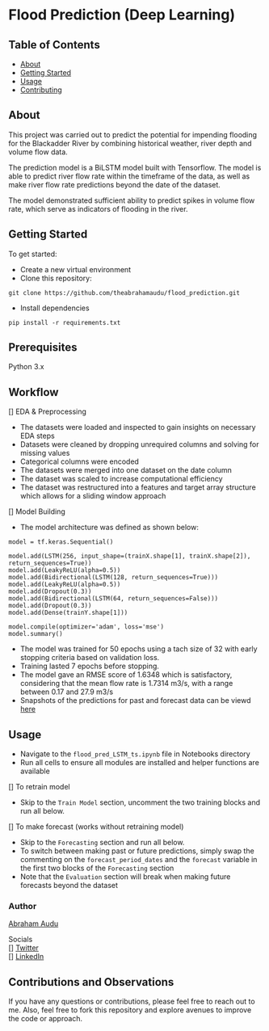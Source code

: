 # Flood Prediction (Deep Learning)

## Table of Contents

- [About](#about)
- [Getting Started](#getting_started)
- [Usage](#usage)
- [Contributing](../CONTRIBUTING.md)

## About <a name = "about"></a>

This project was carried out to predict the potential for impending flooding for the Blackadder River by combining historical weather, river depth and volume flow data.

The prediction model is a BiLSTM model built with Tensorflow. The model is able to predict river flow rate within the timeframe of the data, as well as make river flow rate predictions beyond the date of the dataset. 

The model demonstrated sufficient ability to predict spikes in volume flow rate, which serve as indicators of flooding in the river.

## Getting Started <a name = "getting_started"></a>

To get started:
- Create a new virtual environment
- Clone this repository:
```
git clone https://github.com/theabrahamaudu/flood_prediction.git
```
- Install dependencies
```
pip install -r requirements.txt
```

## Prerequisites

Python 3.x

## Workflow
[] EDA & Preprocessing
- The datasets were loaded and inspected to gain insights on necessary EDA steps
- Datasets were cleaned by dropping unrequired columns and solving for missing values
- Categorical columns were encoded 
- The datasets were merged into one dataset on the date column
- The dataset was scaled to increase computational efficiency
- The dataset was restructured into a features and target array structure which allows for a sliding window approach

[] Model Building
- The model architecture was defined as shown below:
```
model = tf.keras.Sequential()

model.add(LSTM(256, input_shape=(trainX.shape[1], trainX.shape[2]), return_sequences=True))
model.add(LeakyReLU(alpha=0.5))
model.add(Bidirectional(LSTM(128, return_sequences=True)))
model.add(LeakyReLU(alpha=0.5))
model.add(Dropout(0.3))
model.add(Bidirectional(LSTM(64, return_sequences=False)))
model.add(Dropout(0.3))
model.add(Dense(trainY.shape[1]))

model.compile(optimizer='adam', loss='mse')
model.summary()
```
- The model was trained for 50 epochs using a tach size of 32 with early stopping criteria based on validation loss.
- Training lasted 7 epochs before stopping.
- The model gave an RMSE score of 1.6348 which is satisfactory, considering that the mean flow rate is 1.7314 m3/s, with a range between 0.17 and 27.9 m3/s
- Snapshots of the predictions for past and forecast data can be viewd [here](https://github.com/theabrahamaudu/flood_prediction/tree/main/reports)
  
  
## Usage <a name = "usage"></a>

- Navigate to the `flood_pred_LSTM_ts.ipynb` file in Notebooks directory
- Run all cells to ensure all modules are installed and helper functions are available  

[] To retrain model
- Skip to the `Train Model` section, uncomment the two training blocks and run all below.

[] To make forecast (works without retraining model)
- Skip to the `Forecasting` section and run all below.
- To switch between making past or future predictions, simply swap the commenting on the `forecast_period_dates` and the `forecast` variable in the first two blocks of the `Forecasting` section
- Note that the `Evaluation` section will break when making future forecasts beyond the dataset



### Author
[Abraham Audu](https://github.com/theabrahamaudu/) 

Socials  
[] [Twitter](https://twitter.com/the_abrahamaudu)  
[] [LinkedIn](https://www.linkedin.com/in/theabrahamaudu/)  


## Contributions and Observations
If you have any questions or contributions, please feel free to reach out to me.
Also, feel free to fork this repository and explore avenues to improve the code or approach. 
